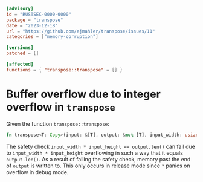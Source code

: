 ```toml
[advisory]
id = "RUSTSEC-0000-0000"
package = "transpose"
date = "2023-12-18"
url = "https://github.com/ejmahler/transpose/issues/11"
categories = ["memory-corruption"]

[versions]
patched = []

[affected]
functions = { "transpose::transpose" = [] }
```

# Buffer overflow due to integer overflow in `transpose`

Given the function `transpose::transpose`:
```rust
fn transpose<T: Copy>(input: &[T], output: &mut [T], input_width: usize, input_height: usize)
```

The safety check `input_width * input_height == output.len()` can fail due to `input_width * input_height` overflowing in such a way that it equals `output.len()`.
As a result of failing the safety check, memory past the end of `output` is written to. This only occurs in release mode since `*` panics on overflow in debug mode.
